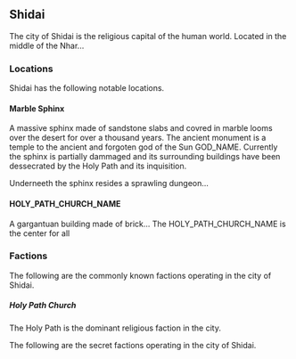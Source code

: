 ## Shidai
The city of Shidai is the religious capital of the human world. Located in the middle of the Nhar...

### Locations
Shidai has the following notable locations.


#### Marble Sphinx
A massive sphinx made of sandstone slabs and covred in marble looms over the desert for over a thousand years. The ancient monument is a temple to the ancient and forgoten god of the Sun GOD_NAME. Currently the sphinx is partially dammaged and its surrounding buildings have been dessecrated by the Holy Path and its inquisition.

Underneeth the sphinx resides a sprawling dungeon...


#### HOLY_PATH_CHURCH_NAME
A gargantuan building made of brick... The HOLY_PATH_CHURCH_NAME is the center for all 



### Factions
The following are the commonly known factions operating in the city of Shidai.

##### Holy Path Church
The Holy Path is the dominant religious faction in the city.


The following are the secret factions operating in the city of Shidai.

